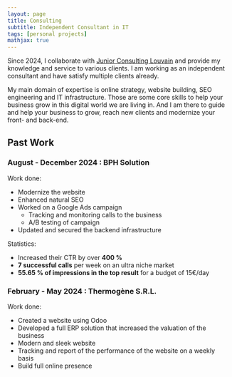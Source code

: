 ```yaml
---
layout: page
title: Consulting
subtitle: Independent Consultant in IT
tags: [personal projects]
mathjax: true
---
```


Since 2024, I collaborate with [Junior Consulting Louvain](https://jclouvain.com/) and provide my knowledge and service to various clients. I am working as an independent consultant and have satisfy multiple clients already.

My main domain of expertise is online strategy, website building, SEO engineering and IT infrastructure. Those are some core skills to help your business grow in this digital world we are living in. And I am there to guide and help your business to grow, reach new clients and modernize your front- and back-end.

## Past Work

### August - December 2024 : BPH Solution 

Work done: 
* Modernize the website
* Enhanced natural SEO
* Worked on a Google Ads campaign
  * Tracking and monitoring calls to the business
  * A/B testing of campaign
* Updated and secured the backend infrastructure

Statistics:
* Increased their CTR by over **400 %**
* **7 successful calls** per week on an ultra niche market
* **55.65 % of impressions in the top result** for a budget of 15€/day  

### February - May 2024 : Thermogène S.R.L.

Work done: 
* Created a website using Odoo
* Developed a full ERP solution that increased the valuation of the business
* Modern and sleek website 
* Tracking and report of the performance of the website on a weekly basis
* Build full online presence
